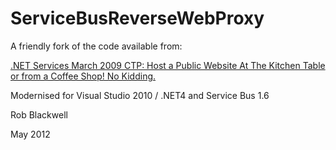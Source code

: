 # ServiceBusReverseWebProxy

A friendly fork of the code available from:

[.NET Services March 2009 CTP: Host a Public Website At The Kitchen Table or from a Coffee Shop! No Kidding.](http://blogs.msdn.com/b/clemensv/archive/2009/04/05/net-services-march-2009-ctp-host-a-public-website-at-the-kitchen-table-or-from-a-coffee-shop-no-kidding.aspx)

Modernised for Visual Studio 2010 / .NET4 and Service Bus 1.6


Rob Blackwell

May 2012